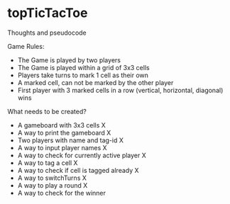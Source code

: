 # topTicTacToe

Thoughts and pseudocode

Game Rules:
- The Game is played by two players
- The Game is played within a grid of 3x3 cells
- Players take turns to mark 1 cell as their own
- A marked cell, can not be marked by the other player
- First player with 3 marked cells in a row (vertical, horizontal, diagonal) wins

What needs to be created?
- A gameboard with 3x3 cells X
- A way to print the gameboard X
- Two players with name and tag-id X
- A way to input player names X
- A way to check for currently active player X
- A way to tag a cell X
- A way to check if cell is tagged already X
- A way to switchTurns X
- A way to play a round X
- A way to check for the winner